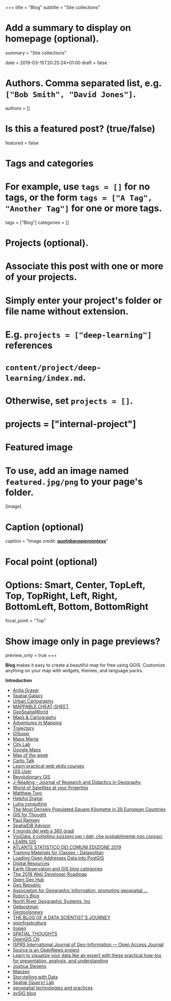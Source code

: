 +++
title = "Blog"
subtitle = "Site collections"

# Add a summary to display on homepage (optional).
summary = "Site collections"

date = 2019-03-15T20:25:24+01:00
draft = false

# Authors. Comma separated list, e.g. `["Bob Smith", "David Jones"]`.
authors = []

# Is this a featured post? (true/false)
featured = false

# Tags and categories
# For example, use `tags = []` for no tags, or the form `tags = ["A Tag", "Another Tag"]` for one or more tags.
tags = ["Blog"]
categories = []

# Projects (optional).
#   Associate this post with one or more of your projects.
#   Simply enter your project's folder or file name without extension.
#   E.g. `projects = ["deep-learning"]` references
#   `content/project/deep-learning/index.md`.
#   Otherwise, set `projects = []`.
# projects = ["internal-project"]

# Featured image
# To use, add an image named `featured.jpg/png` to your page's folder.
[image]
  # Caption (optional)
  caption = "Image credit: [**quotidianopiemontese**](http://web.quotidianopiemontese.it/dallaredazione/2015/10/30/i-blog-di-qp-si-rinnovano/)"

  # Focal point (optional)
  # Options: Smart, Center, TopLeft, Top, TopRight, Left, Right, BottomLeft, Bottom, BottomRight
  focal_point = "Top"

  # Show image only in page previews?
  preview_only = true
+++

**Blog** makes it easy to create a beautiful map for free using QGIS. Customize anything on your map with widgets, themes, and language packs.



**Introduction**

- [Anita Graser](https://anitagraser.com/)
- [Spatial Galaxy](http://spatialgalaxy.net/)
- [Urban Cartography](https://www.spur.org/publications/urbanist-article/2014-11-11/urban-cartography)
- [MAPPABLE CHEAT-SHEET](https://github.com/AchimTack/awesome-carto-tips)
- [GeoSpatialWorld](https://www.geospatialworld.net/blogs/?utm_source=top-menu-moved-bottom)
- [Maps & Cartography](https://gisgeography.com/category/maps-cartography/)
- [Adventures In Mapping](https://adventuresinmapping.com/)
- [Trajectory](http://trajectorymagazine.com/tag/gis/)
- [GISuser](http://blog.gisuser.com/)
- [Maps Mania](http://scrubbrush-maprap.blogspot.com/)
- [City Lab](https://www.citylab.com/posts/maps/)
- [Google Maps](https://www.blog.google/products/maps/)
- [Map of the week](https://mapoftheweek.blogspot.com/)
- [Carto Talk](http://www.cartotalk.com/)
- [Learn practical web skills courses](http://www.raybo.org/)
- [GIS User](http://gisuser.com/)
- [Revolutionary GIS](https://revolutionarygis.wordpress.com/)
- [J-Reading - Journal of Research and Didactics in Geography](http://www.j-reading.org/index.php/geography/index)
- [World of Satellites at your fingertips](https://satbeams.com/)
- [Matthew Toro](https://matthewtoro.com/blog/)
- [Helpful Digital](https://helpfuldigital.com/)
- [Lutra consulting](https://www.lutraconsulting.co.uk/)
- [The Most Densely Populated Square Kilometre in 39 European Countries](http://www.statsmapsnpix.com/2018/01/the-most-densely-populated-square.html)
- [GIS for Thought](https://gisforthought.com/loading-natural-earth-data-to-postgis-postgresql/)
- [Paul Ramsey](http://blog.cleverelephant.ca/writings)
- [SpatialDB Advisor](http://spatialdbadvisor.com/postgis_tips_tricks)
- [Il mondo del web a 360 gradi](https://www.luigisabbetti.it/)
- [VisiData: il coltellino svizzero per i dati, che probabilmente non conosci](https://medium.com/tantotanto/visidata-il-coltellino-svizzero-per-i-dati-che-probabilmente-non-conosci-2209ffd4fa39)
- [LEARN GIS](http://learngis.uk/)
- [ATLANTE STATISTICO DEI COMUNI EDIZIONE 2019](https://www.istat.it/it/archivio/227189)
- [Training Materials for Classes - Datapolitan](http://training.datapolitan.com/#intro-open-data)
- [Loading Open Addresses Data into PostGIS](https://experimentalcraft.wordpress.com/)
- [Digital Resources](https://oup-arc.com/)
- [Earth Observation and GIS blog categories](http://www.acgeospatial.co.uk/)
- [The 2018 Web Developer Roadmap](https://codeburst.io/the-2018-web-developer-roadmap-826b1b806e8d)
- [Open Geo Hub](https://opengeohub.org/)
- [Geo Republic](https://georepublic.info/en/blog/)
- [Association for Geographic Information, promoting geospatial ...](https://www.agi.org.uk/)
- [Robin's Blog](http://blog.rtwilson.com/category/academic/gis/)
- [North River Geographic Systems, Inc](https://www.northrivergeographic.com/)
- [Getpostman](https://blog.getpostman.com/)
- [Geotoolsnews](http://geotoolsnews.blogspot.com/)
- [THE BLOG OF A DATA SCIENTIST'S JOURNEY](https://www.jddata22.com/)
- [gisinfrastrutture](http://www.gisinfrastrutture.it/)
- [itopen](https://www.itopen.it/)
- [SPATIAL THOUGHTS](https://spatialthoughts.com/)
- [OpenGIS CH](https://new.opengis.ch/tech-blog/)
- [ISPRS International Journal of Geo-Information — Open Access Journal](https://www.mdpi.com/journal/ijgi)
- [Source is an OpenNews project](https://source.opennews.org/search/?q=GIS)
- [Learn to visualize your data like an expert with these practical how-tos for presentation, analysis, and understanding](https://flowingdata.com/category/tutorials/)
- [Joshua Stevens](http://www.joshuastevens.net/blog/)
- [Mapzen](https://www.mapzen.com/blog/)
- [Storytelling with Data](http://www.storytellingwithdata.com/)
- [Spatial {Query} Lab](http://spatialquerylab.com/news/)
- [geospatial technologies and practices](http://blog.geomusings.com/author/billdollins/)
- [gvSIG blog](https://blog.gvsig.org/)
